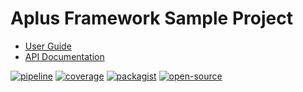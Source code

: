 # Aplus Framework Sample Project

- [User Guide](https://docs.aplus-framework.com/guides/projects/sample/index.html)
- [API Documentation](https://docs.aplus-framework.com/packages/sample.html)

[![pipeline](https://gitlab.com/aplus-framework/projects/sample/badges/master/pipeline.svg)](https://gitlab.com/aplus-framework/projects/sample/-/pipelines?scope=branches)
[![coverage](https://gitlab.com/aplus-framework/projects/sample/badges/master/coverage.svg?job=test:php)](https://aplus-framework.gitlab.io/projects/sample/coverage/)
[![packagist](https://img.shields.io/packagist/v/aplus/sample)](https://packagist.org/packages/aplus/sample)
[![open-source](https://img.shields.io/badge/open--source-donate-orange)](https://www.paypal.com/donate/?hosted_button_id=NGBNW5PY4VSJ4)
